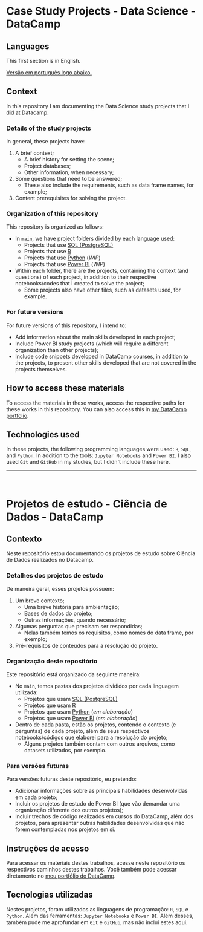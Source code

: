 # Case Study Projects - Data Science - DataCamp
 ## Languages
 This first section is in English. 
 
 [Versão em português logo abaixo.](#portuguese)
 
 ## Context
 In this repository I am documenting the Data Science study projects that I did at Datacamp.

### Details of the study projects
In general, these projects have:
1. A brief context;
    - A brief history for setting the scene;
    - Project databases;
    - Other information, when necessary;
2. Some questions that need to be answered;
    - These also include the requirements, such as data frame names, for example;
3. Content prerequisites for solving the project.

### Organization of this repository
This repository is organized as follows:
- In ```main```, we have project folders divided by each language used:
    - Projects that use [SQL (PostgreSQL)](./PostgreSQL-Projects/)
    - Projects that use [R](./R-Projects/)
    - Projects that use [Python](./Python-Projects/) (*WIP*)
    - Projects that use [Power BI](./Power-BI-Projects/) (*WIP*)
- Within each folder, there are the projects, containing the context (and questions) of each project, in addition to their respective notebooks/codes that I created to solve the project;
    - Some projects also have other files, such as datasets used, for example.

### For future versions
For future versions of this repository, I intend to:
- Add information about the main skills developed in each project;
- Include Power BI study projects (which will require a different organization than other projects);
- Include code snippets developed in DataCamp courses, in addition to the projects, to present other skills developed that are not covered in the projects themselves.
 
 ## How to access these materials
To access the materials in these works, access the respective paths for these works in this repository. You can also access this in [my DataCamp portfolio](https://www.datacamp.com/portfolio/joaovictor-ne).
 
 ## Technologies used
In these projects, the following programming languages ​​were used: ```R```, ```SQL```, and ```Python```. In addition to the tools: ```Jupyter Notebooks``` and ```Power BI```. I also used ```Git``` and ```GitHub``` in my studies, but I didn't include these here.
 
 ____
 <br>
 
 # <p id="portuguese">Projetos de estudo - Ciência de Dados - DataCamp</p>
 ## Contexto
Neste repositório estou documentando os projetos de estudo sobre Ciência de Dados realizados no Datacamp.

### Detalhes dos projetos de estudo
De maneira geral, esses projetos possuem:
1. Um breve contexto;
    - Uma breve história para ambientação;
    - Bases de dados do projeto;
    - Outras informações, quando necessário;
2. Algumas perguntas que precisam ser respondidas;
    - Nelas também temos os requisitos, como nomes do data frame, por exemplo;
3. Pré-requisitos de conteúdos para a resolução do projeto.

### Organização deste repositório
Este repositório está organizado da seguinte maneira:
- No ```main```, temos pastas dos projetos divididos por cada linguagem utilizada:
    - Projetos que usam [SQL (PostgreSQL)](./PostgreSQL-Projects/)
    - Projetos que usam [R](./R-Projects/)
    - Projetos que usam [Python](./Python-Projects/) (*em elaboração*)
    - Projetos que usam [Power BI](./Power-BI-Projects/) (*em elaboração*)
- Dentro de cada pasta, estão os projetos, contendo o contexto (e perguntas) de cada projeto, além de seus respectivos notebooks/códigos que elaborei para a resolução do projeto;
    - Alguns projetos também contam com outros arquivos, como datasets utilizados, por exemplo.

### Para versões futuras
Para versões futuras deste repositório, eu pretendo:
- Adicionar informações sobre as principais habilidades desenvolvidas em cada projeto;
- Incluir os projetos de estudo de Power BI (que vão demandar uma organização diferente dos outros projetos);
- Incluir trechos de código realizados em cursos do DataCamp, além dos projetos, para apresentar outras habilidades desenvolvidas que não forem contempladas nos projetos em si.
 
 ## Instruções de acesso
 Para acessar os materiais destes trabalhos, acesse neste repositório os respectivos caminhos destes trabalhos. Você também pode acessar diretamente no [meu portfólio do DataCamp](https://www.datacamp.com/portfolio/joaovictor-ne). 
 
 ## Tecnologias utilizadas
 Nestes projetos, foram utilizados as linguagens de programação: ```R```, ```SQL``` e ```Python```. Além das ferramentas: ```Jupyter Notebooks``` e ```Power BI```. Além desses, também pude me aprofundar em ```Git``` e ```GitHub```, mas não inclui estes aqui.
